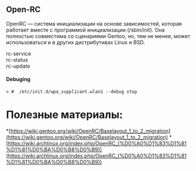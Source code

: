 Open-RC 
----

OpenRC — система инициализации на основе зависимостей, которая работает вместе с программой инициализации (/sbin/init).
Она полностью совместима со сценариями Gentoo, но, тем не менее, может использоваться и в других дистрибутивах Linux и BSD.

rc-service  
rc-status   
rc-update

#### Debuging 

```
> #  /etc/init.d/wpa_supplicant.wlan1 --debug stop 
```


# Полезные материалы:
*[https://wiki.gentoo.org/wiki/OpenRC/Baselayout_1_to_2_migration](https://wiki.gentoo.org/wiki/OpenRC/Baselayout_1_to_2_migration)
*[https://wiki.archlinux.org/index.php/OpenRC_(%D0%A0%D1%83%D1%81%D1%81%D0%BA%D0%B8%D0%B9)](https://wiki.archlinux.org/index.php/OpenRC_(%D0%A0%D1%83%D1%81%D1%81%D0%BA%D0%B8%D0%B9))

